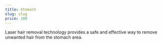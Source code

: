 ```yaml
---
title: Stomach
slug: slug
price: 100
---
```


Laser hair removal technology provides a safe and effective way to remove unwanted hair from the stomach area.
